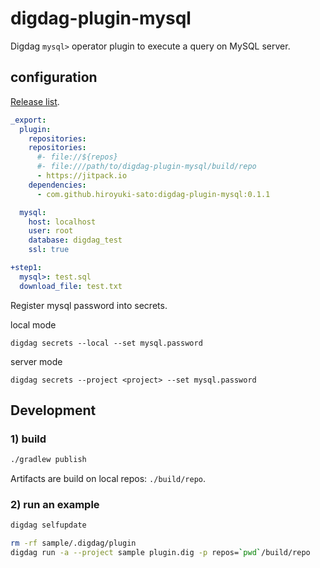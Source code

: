 # digdag-plugin-mysql

Digdag `mysql>` operator plugin to execute a query on MySQL server.

## configuration

[Release list](https://github.com/hiroyuki-sato/digdag-plugin-mysql/releases).

```yaml
_export:
  plugin:
    repositories:
    repositories:
      #- file://${repos}
      #- file:///path/to/digdag-plugin-mysql/build/repo
      - https://jitpack.io
    dependencies:
      - com.github.hiroyuki-sato:digdag-plugin-mysql:0.1.1

  mysql:
    host: localhost
    user: root
    database: digdag_test
    ssl: true

+step1:
  mysql>: test.sql
  download_file: test.txt
```

Register mysql password into secrets.

local mode 

```
digdag secrets --local --set mysql.password
```

server mode 

```
digdag secrets --project <project> --set mysql.password
```


## Development

### 1) build

```sh
./gradlew publish
```

Artifacts are build on local repos: `./build/repo`.

### 2) run an example

```sh
digdag selfupdate

rm -rf sample/.digdag/plugin 
digdag run -a --project sample plugin.dig -p repos=`pwd`/build/repo
```
